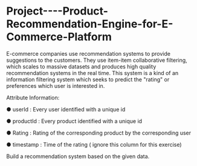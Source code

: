 # Project----Product-Recommendation-Engine-for-E-Commerce-Platform

E-commerce companies use recommendation systems to provide suggestions to the customers. They use item-item collaborative filtering, which scales to massive datasets and produces high quality recommendation systems in the real time. This system is a kind of an information filtering system which seeks to predict the "rating" or preferences which user is interested in.

Attribute Information:

● userId : Every user identified with a unique id

● productId : Every product identified with a unique id

● Rating : Rating of the corresponding product by the corresponding user

● timestamp : Time of the rating ( ignore this column for this exercise)


Build a recommendation system based on the given data.
